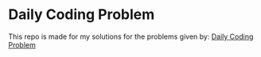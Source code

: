 <h1>Daily Coding Problem</h1>

This repo is made for my solutions for the problems given by: <a href="https://www.dailycodingproblem.com">Daily Coding Problem</a>